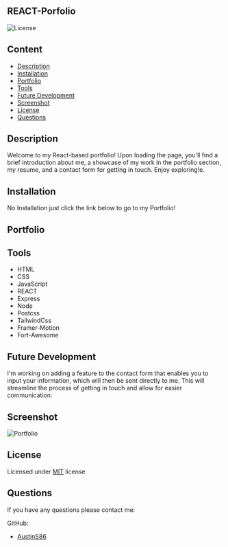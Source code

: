## REACT-Porfolio

![License](https://img.shields.io/badge/License-MIT-yellow.svg)

## Content

- [Description](#description)
- [Installation](#installation)
- [Portfolio](#portfolio)
- [Tools](#tools)
- [Future Development](#future-development)
- [Screenshot](#screenshot)
- [License](#license)
- [Questions](#questions)

## Description
Welcome to my React-based portfolio! Upon loading the page, you'll find a brief introduction about me, a showcase of my work in the portfolio section, my resume, and a contact form for getting in touch. Enjoy exploring!e. 

## Installation

No Installation just click the link below to go to my Portfolio! 

## Portfolio 

## Tools
- HTML
- CSS
- JavaScript
- REACT
- Express
- Node
- Postcss
- TailwindCss
- Framer-Motion
- Fort-Awesome

## Future Development 
I'm working on adding a feature to the contact form that enables you to input your information, which will then be sent directly to me. This will streamline the process of getting in touch and allow for easier communication.

## Screenshot
![Portfolio](https://user-images.githubusercontent.com/117120566/234154688-62328ae1-0f65-4e1f-aa67-5a471500297a.png)

## License

Licensed under [MIT](https://choosealicense.com/licenses/mit/) license

## Questions

If you have any questions please contact me:

GitHub:

- [AustinS86](https://github.com/AustinS86)
